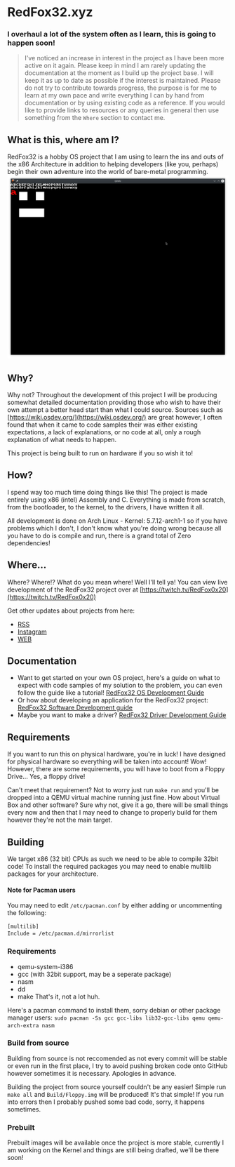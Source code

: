 # RedFox32.xyz
### I overhaul a lot of the system often as I learn, this is going to happen soon!
> I've noticed an increase in interest in the project as I have been more active on it again. Please keep in mind I am rarely updating the documentation at the moment as I build up the project base. I will keep it as up to date as possible if the interest is maintained. Please do not try to contribute towards progress, the purpose is for me to learn at my own pace and write everything I can by hand from documentation or by using existing code as a reference. If you would like to provide links to resources or any queries in general then use something from the `Where` section to contact me.

## What is this, where am I?
RedFox32 is a hobby OS project that I am using to learn the ins and outs of the x86 Architecture in addition to helping developers (like you, perhaps) begin their own adventure into the world of bare-metal programming.
![Image of the running OS](Img/FontRenderingAndKeyboardInput.png  "Nothing to see here!")

## Why?
Why not? Throughout the development of this project I will be producing somewhat detailed documentation providing those who wish to have their own attempt a better head start than what I could source. Sources such as [https://wiki.osdev.org/](https://wiki.osdev.org/)  are great however, I often found that when it came to code samples their was either existing expectations, a lack of explanations, or no code at all, only a rough explanation of what needs to happen.

This project is being built to run on hardware if you so wish it to!

## How?
I spend way too much time doing things like this! The project is made entirely using x86 (intel) Assembly and C. Everything is made from scratch, from the bootloader, to the kernel, to the drivers, I have written it all. 

All development is done on Arch Linux - Kernel: 5.7.12-arch1-1 so if you have problems which I don't, I don't know what you're doing wrong because all you have to do is compile and run, there is a grand total of Zero dependencies!

## Where...
Where? Where!? What do you mean where! Well I'll tell ya! You can view live development of the RedFox32 project over at [https://twitch.tv/RedFox0x20](https://twitch.tv/RedFox0x20)

Get other updates about projects from here:
- [RSS](https://redfox32.xyz/rss.xml)
- [Instagram](https://instagram.com/redfox0x20)
- [WEB](https://redfox32.xyz/)
## Documentation
- Want to get started on your own OS project, here's a guide on what to expect with code samples of my solution to the problem, you can even follow the guide like a tutorial! [RedFox32 OS Development Guide](Documentation/RedFox32DevelopersGuide.pdf)
- Or how about developing an application for the RedFox32 project: [RedFox32 Software Development guide](RedFox32/Documentation/RedFox32SoftwareDevelopmentGuide.pdf)
- Maybe you want to make a driver? [RedFox32 Driver Development Guide](RedFox32/Documentation/RedFox32DriverDevelopmentGuide)

## Requirements
If you want to run this on physical hardware, you're in luck! I have designed for physical hardware so everything will be taken into account! Wow! However, there are some requirements, you will have to boot from a Floppy Drive... Yes, a floppy drive!

Can't meet that requirement? Not to worry just run `make run` and you'll be dropped into a QEMU virtual machine running just fine. How about Virtual Box and other software? Sure why not, give it a go, there will be small things every now and then that I may need to change to properly build for them however they're not the main target.

## Building
We target x86 (32 bit) CPUs as such we need to be able to compile 32bit code! To install the required packages you may need to enable multilib packages for your architecture.
#### Note for Pacman users
You may need to edit `/etc/pacman.conf` by either adding or uncommenting the following:
```
[multilib]
Include = /etc/pacman.d/mirrorlist
```
### Requirements
- qemu-system-i386
- gcc (with 32bit support, may be a seperate package)
- nasm
- dd
- make
That's it, not a lot huh.

Here's a pacman command to install them, sorry debian or other package manager users:
`sudo pacman -Ss gcc gcc-libs lib32-gcc-libs qemu qemu-arch-extra nasm`

### Build from source
Building from source is not reccomended as not every commit will be stable or even run in the first place, I try to avoid pushing broken code onto GitHub however sometimes it is necessary. Apologies in advance. 

Building the project from source yourself couldn't be any easier! Simple run ` make all` and `Build/Floppy.img` will be produced! It's that simple! If you run into errors then I probably pushed some bad code, sorry, it happens sometimes.

### Prebuilt
Prebuilt images will be available once the project is more stable, currently I am working on the Kernel and things are still being drafted, we'll be there soon!
